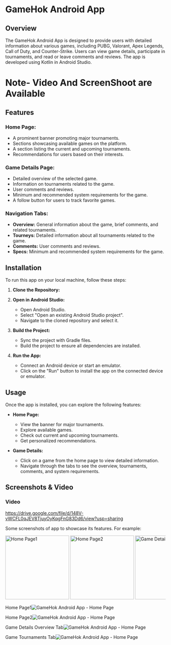 # GameHok Android App

## Overview
The GameHok Android App is designed to provide users with detailed information about various games, including PUBG, Valorant, Apex Legends, Call of Duty, and Counter-Strike. Users can view game details, participate in tournaments, and read or leave comments and reviews. The app is developed using Kotlin in Android Studio.
# Note- Video And ScreenShoot are Available
## Features

### Home Page:
  * A prominent banner promoting major tournaments.
  * Sections showcasing available games on the platform.
  * A section listing the current and upcoming tournaments.
  * Recommendations for users based on their interests.


### Game Details Page:

* Detailed overview of the selected game.
* Information on tournaments related to the game.
* User comments and reviews.
* Minimum and recommended system requirements for the game.
* A follow button for users to track favorite games.

### Navigation Tabs:

* **Overview:** General information about the game, brief comments, and related tournaments.
* **Tourneys:** Detailed information about all tournaments related to the game.
* **Comments:** User comments and reviews.
* **Specs:** Minimum and recommended system requirements for the game.

## Installation

To run this app on your local machine, follow these steps:

1. **Clone the Repository:**
2. **Open in Android Studio:**

   - Open Android Studio.
   - Select "Open an existing Android Studio project".
   - Navigate to the cloned repository and select it.

3. **Build the Project:**

   - Sync the project with Gradle files.
   - Build the project to ensure all dependencies are installed.

4. **Run the App:**

   - Connect an Android device or start an emulator.
   - Click on the "Run" button to install the app on the connected device or emulator.

## Usage

Once the app is installed, you can explore the following features:

* **Home Page:**
    * View the banner for major tournaments.
    * Explore available games.
    * Check out current and upcoming tournaments.
    * Get personalized recommendations.

* **Game Details:**
    * Click on a game from the home page to view detailed information.
    * Navigate through the tabs to see the overview, tournaments, comments, and system requirements.

## Screenshots & Video

### Video

https://drive.google.com/file/d/148V-vWCFL0qJEV8TjuyOyKqgFnG83Dd6/view?usp=sharing

Some screenshots of app to showcase its features. For example:

<div style="overflow-x: scroll; white-space: nowrap;">
    <img src="https://github.com/AndroidLord/GameHok_Android_Assesment/blob/master/Images/Home1.png" alt="Home Page1" height="200"/>
    <img src="https://github.com/AndroidLord/GameHok_Android_Assesment/blob/master/Images/Home2.png" alt="Home Page2" height="200"/>
    <img src="https://github.com/AndroidLord/GameHok_Android_Assesment/blob/master/Images/GameDetail.png" alt="Game Details Overview Tab" height="200"/>
    <img src="https://github.com/AndroidLord/GameHok_Android_Assesment/blob/master/Images/TournamentDetail.png" alt="Game Tournaments Tab" height="200"/>
</div>


Home Page1![GameHok Android App - Home Page](https://github.com/AndroidLord/GameHok_Android_Assesment/blob/master/Images/Home1.png)

Home Page2![GameHok Android App - Home Page](https://github.com/AndroidLord/GameHok_Android_Assesment/blob/master/Images/Home2.png)

Game Details Overview Tab![GameHok Android App - Home Page](https://github.com/AndroidLord/GameHok_Android_Assesment/blob/master/Images/GameDetail.png)

Game Tournaments Tab![GameHok Android App - Home Page](https://github.com/AndroidLord/GameHok_Android_Assesment/blob/master/Images/TournamentDetail.png)



